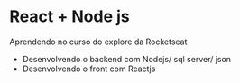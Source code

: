 # React + Node js

Aprendendo no curso do explore da Rocketseat



- Desenvolvendo o backend com Nodejs/ sql server/ json
- Desenvolvendo o front com Reactjs 